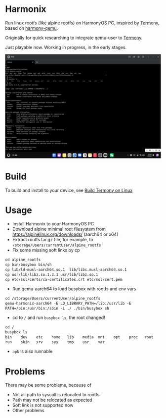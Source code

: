 # Harmonix

Run linux rootfs (like alpine rootfs) on HarmonyOS PC, inspired by [Termony](https://github.com/TermonyHQ/Termony), based on [harmony-qemu](https://github.com/TermonyHQ/qemu).

Originally for quick researching to integrate qemu-user to [Termony](https://github.com/TermonyHQ/Termony). 

Just playable now. Working in progress, in the early stages.

![Run in HiShell](./docs/images/screen_202507052366.jpg)

# Build

To build and install to your device, see [Build Termony on Linux](https://github.com/TermonyHQ/Termony?tab=readme-ov-file#usage-if-you-are-a-linux-user)

# Usage

- Install Harmonix to your HarmonyOS PC
- Download alpine minimal root filesystem from https://alpinelinux.org/downloads/ (aarch64 or x64)
- Extract rootfs tar.gz file, for example, to `/storage/Users/currentUser/alpine_rootfs`
- Fix some missing soft links by cp
```
cd alpine_rootfs
cp bin/busybox bin/sh
cp lib/ld-musl-aarch64.so.1  lib/libc.musl-aarch64.so.1
cp usr/lib/libz.so.1.3.1 usr/lib/libz.so.1
cp etc/ssl/certs/ca-certificates.crt etc/ssl/cert.pem
```
- Run qemu-aarch64 to load busybox with rootfs and env vars
```
cd /storage/Users/currentUser/alpine_rootfs
qemu-harmonix-aarch64 -E LD_LIBRARY_PATH=/lib:/usr/lib -E PATH=/bin:/usr/bin:/sbin -L ./ ./bin/busybox sh
```
- cd to `/` and run `busybox ls`, the root changed!
```
cd /
busybox ls
bin    dev    etc    home   lib    media  mnt    opt    proc   root   run    sbin   srv    sys    tmp    usr    var
```
- `apk` is also runnable

# Problems

There may be some problems, because of

- Not all path to syscall is relocated to rootfs
- Path may not be relocated as expected
- Soft link is not supported now
- Other problems
